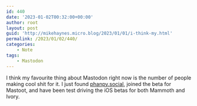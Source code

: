 ```yaml
---
id: 440
date: '2023-01-02T00:32:00+00:00'
author: root
layout: post
guid: 'http://mikehaynes.micro.blog/2023/01/01/i-think-my.html'
permalink: /2023/01/02/440/
categories:
    - Note
tags:
    - Mastodon
---
```


I think my favourite thing about Mastodon right now is the number of people making cool shit for it. I just found [phanpy.social](http://phanpy.social), joined the beta for Mastoot, and have been test driving the iOS betas for both Mammoth and Ivory.
